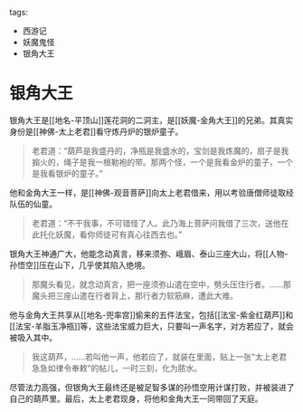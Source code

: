 tags:
  - 西游记
  - 妖魔鬼怪
  - 银角大王

# 银角大王

银角大王是[[地名-平顶山]]莲花洞的二洞主，是[[妖魔-金角大王]]的兄弟。其真实身份是[[神佛-太上老君]]看守炼丹炉的银炉童子。

> 老君道：“葫芦是我盛丹的，净瓶是我盛水的，宝剑是我炼魔的，扇子是我搧火的，绳子是我一根勒袍的带。那两个怪，一个是我看金炉的童子，一个是我看银炉的童子。”

他和金角大王一样，是[[神佛-观音菩萨]]向太上老君借来，用以考验唐僧师徒取经队伍的仙童。

> 老君道：“不干我事，不可错怪了人。此乃海上菩萨问我借了三次，送他在此托化妖魔，看你师徒可有真心往西去也。”

银角大王神通广大，他能念动真言，移来须弥、峨眉、泰山三座大山，将[[人物-孙悟空]]压在山下，几乎使其陷入绝境。

> 那魔头看见，就念动真言，把一座须弥山遣在空中，劈头压住行者。……那魔头把三座山遣在行者背上，那行者力软筋麻，遭此大难。

他与金角大王共享从[[地名-兜率宫]]偷来的五件法宝，包括[[法宝-紫金红葫芦]]和[[法宝-羊脂玉净瓶]]等，这些法宝威力巨大，只要叫一声名字，对方若应了，就会被吸入其中。

> 我这葫芦，……若叫他一声，他若应了，就装在里面，贴上一张“太上老君急急如律令奉敕”的帖儿，一时三刻，化为脓水。

尽管法力高强，但银角大王最终还是被足智多谋的孙悟空用计谋打败，并被装进了自己的葫芦里。最后，太上老君现身，将他和金角大王一同带回了天庭。
